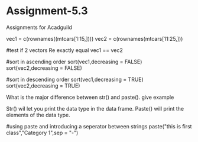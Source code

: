 # Assignment-5.3
Assignments for Acadguild

vec1 = c(rownames((mtcars[1:15,])))
vec2 = c(rownames(mtcars[11:25,]))

#test if 2 vectors Re exactly equal
 vec1 == vec2

#sort in ascending order
sort(vec1,decreasing = FALSE)
sort(vec2,decreasing = FALSE) 

#sort in descending order
sort(vec1,decreasing = TRUE)
sort(vec2,decreasing = TRUE)

What is the major difference between str() and paste(). give example

Str() wil let you print the data type in the data frame. Paste() will print the elements of the data type.

#using paste and introducing a seperator between strings
paste("this is first class","Category 1",sep = "-")
